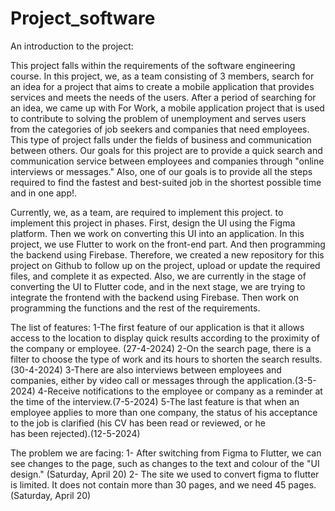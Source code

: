 # Project_software
An introduction to the project: 

This project falls within the requirements of the software engineering course. In this project, we, as a team consisting of 3 members, search for an idea for a project that aims to create a mobile application that provides services and meets the needs of the users. After a period of searching for an idea, we came up with For Work, a mobile application project that is used to contribute to solving the problem of unemployment and serves users from the categories of job seekers and companies that need employees. This type of project falls under the fields of business and communication between others. Our goals for this project are to provide a quick search and communication service between employees and companies through "online interviews or messages." Also, one of our goals is to provide all the steps required to find the fastest and best-suited job in the shortest possible time and in one app!.

Currently, we, as a team, are required to implement this project. to implement this project in phases. First, design the UI using the Figma platform. Then we work on converting this UI into an application. In this project, we use Flutter to work on the front-end part. And then programming the backend using Firebase. Therefore, we created a new repository for this project on Github to follow up on the project, upload or update the required files, and complete it as expected. Also, we are currently in the stage of converting the UI to Flutter code, and in the next stage, we are trying to integrate the frontend with the backend using Firebase. Then work on programming the functions and the rest of the requirements.







The list of features:
1-The first feature of our application is that it allows access to the location to display quick results according to the proximity of the company or employee. (27-4-2024)
2-On the search page, there is a filter to choose the type of work and its hours to shorten the search results.(30-4-2024)
3-There are also interviews between employees and companies, either by video call or messages through the application.(3-5-2024)
4-Receive notifications to the employee or company as a reminder at the time of the interview.(7-5-2024)
5-The last feature is that when an employee applies to more than one company, the status of his acceptance to the job is clarified (his CV has been read or reviewed, or he has been rejected).(12-5-2024)


The problem we are facing:
1- After switching from Figma to Flutter, we can see changes to the page, such as changes to the text and colour of the "UI design." (Saturday, April 20)
2- The site we used to convert figma to flutter is limited. It does not contain more than 30 pages, and we need 45 pages. (Saturday, April 20)
